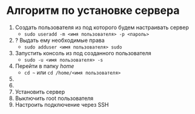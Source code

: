 # Алгоритм по установке сервера

1. Создать пользователя из под которого будем настраивать сервер
   - `sudo useradd -m <имя пользователя> -p <пароль>`
2. ? Выдать ему необходимые права
   - `sudo adduser <имя пользователя> sudo`
3. Запустить консоль из под созданного пользователя
   - `sudo -u <имя пользователя> -s`
4. Перейти в папку _home_
   - `cd ~` или `cd /home/<имя пользователя>`
5.
6.
7. Установить сервер
8. Выключить root пользователя
9. Настроить подключение через SSH
